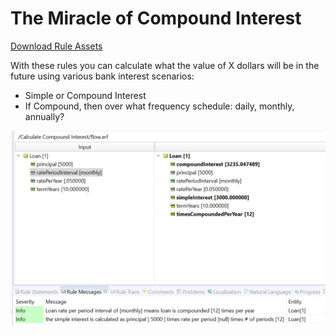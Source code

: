 # The Miracle of Compound Interest

[Download Rule Assets
](https://minhaskamal.github.io/DownGit/#/home?url=https://github.com/corticon/templates/blob/main/classic-templates/Calculate-Compound-Interest/Calculate%20Compound%20Interest.zip)


With these rules you can calculate what the value of X dollars will be in the future using various bank interest scenarios:
- Simple or Compound Interest
- If Compound, then over what frequency schedule: daily, monthly, annually?

![Alt text](images/test.png)